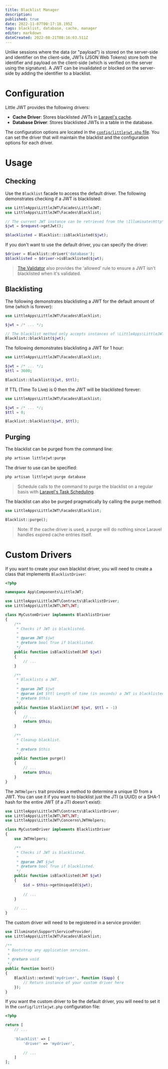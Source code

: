 ```yaml
---
title: Blacklist Manager
description: 
published: true
date: 2022-11-07T00:17:18.195Z
tags: blacklist, database, cache, manager
editor: markdown
dateCreated: 2022-08-21T08:16:03.511Z
---
```


 Unlike sessions where the data (or "payload") is stored on the server-side and identifier on the client-side, JWTs (JSON Web Tokens) store both the identifier and payload on the client-side (which is verified on the server using the signature). A JWT can be invalidated or blocked on the server-side by adding the identifier to a blacklist.

# Configuration

Little JWT provides the following drivers:

 * **Cache Driver**: Stores blacklisted JWTs in [Laravel's cache](https://laravel.com/docs/9.x/cache). 
 * **Database Driver**: Stores blacklisted JWTs in a table in the database. 
 
The configuration options are located in the [``config/littlejwt.php`` file](https://github.com/little-apps/LittleJWT/blob/main/config/littlejwt.php#L220). You can set the driver that will maintain the blacklist and the configuration options for each driver. 
 
# Usage

## Checking

Use the ``Blacklist`` facade to access the default driver. The following demonstrates checking if a JWT is blacklisted:

```php
use LittleApps\LittleJWT\Facades\LittleJWT;
use LittleApps\LittleJWT\Facades\Blacklist;

// The current JWT instance can be retrieved from the \Illuminate\Http\Request object.
$jwt = $request->getJwt();

$blacklisted = Blacklist::isBlacklisted($jwt);
```

If you don't want to use the default driver, you can specify the driver:

```php
$driver = Blacklist::driver('database');
$blacklisted = $driver->isBlacklisted($jwt);
```

 > [The Validator](/the-validator#allowed) also provides the 'allowed' rule to ensure a JWT isn't blacklisted when it's validated.


## Blacklisting

The following demonstrates blacklisting a JWT for the default amount of time (which is forever):

```php
use LittleApps\LittleJWT\Facades\Blacklist;

$jwt = /* ... */;

// The blacklist method only accepts instances of \LittleApps\LittleJWT\JWT\JWT.
Blacklist::blacklist($jwt);
```

The following demonstrates blacklisting a JWT for 1 hour:

```php
use LittleApps\LittleJWT\Facades\Blacklist;

$jwt = /* ... */;
$ttl = 3600;

Blacklist::blacklist($jwt, $ttl);
```

If TTL (Time To Live) is 0 then the JWT will be blacklisted forever:


```php
use LittleApps\LittleJWT\Facades\Blacklist;

$jwt = /* ... */;
$ttl = 0;

Blacklist::blacklist($jwt, $ttl);
```

## Purging

The blacklist can be purged from the command line:

```bash
php artisan littlejwt:purge
```

The driver to use can be specified:

```bash
php artisan littlejwt:purge database
```

> Schedule calls to the command to purge the blacklist on a regular basis with [Laravel's Task Scheduling](https://laravel.com/docs/9.x/scheduling#scheduling-artisan-commands).

The blacklist can also be purged pragmatically by calling the purge method:


```php
use LittleApps\LittleJWT\Facades\Blacklist;

Blacklist::purge();
```

> Note: If the cache driver is used, a purge will do nothing since Laravel handles expired cache entries itself.

# Custom Drivers

If you want to create your own blacklist driver, you will need to create a class that implements ``BlacklistDriver``:

```php
<?php

namespace App\Components\LittleJWT;

use LittleApps\LittleJWT\Contracts\BlacklistDriver;
use LittleApps\LittleJWT\JWT\JWT;

class MyCustomDriver implements BlacklistDriver
{
    /**
     * Checks if JWT is blacklisted.
     *
     * @param JWT $jwt
     * @return bool True if blacklisted.
     */
    public function isBlacklisted(JWT $jwt)
    {
        // ...
    }

    /**
     * Blacklists a JWT.
     *
     * @param JWT $jwt
     * @param int $ttl Length of time (in seconds) a JWT is blacklisted (0 means forever). If negative, the default TTL is used. (default: -1)
     * @return $this
     */
    public function blacklist(JWT $jwt, $ttl = -1)
    {
        // ...
        return $this;
    }

    /**
     * Cleanup blacklist.
     *
     * @return $this
     */
    public function purge()
    {
        // ...
        return $this;
    }
}
```

The ``JWTHelpers`` trait provides a method to determine a unique ID from a JWT. You can use it if you want to blacklist just the JTI (a UUID) or a SHA-1 hash for the entire JWT (if a JTI doesn't exist):

```php
use LittleApps\LittleJWT\Contracts\BlacklistDriver;
use LittleApps\LittleJWT\JWT\JWT;
use LittleApps\LittleJWT\Concerns\JWTHelpers;

class MyCustomDriver implements BlacklistDriver
{
    use JWTHelpers;

    /**
     * Checks if JWT is blacklisted.
     *
     * @param JWT $jwt
     * @return bool True if blacklisted.
     */
    public function isBlacklisted(JWT $jwt)
    {
        $id = $this->getUniqueId($jwt);
        
        // ...
    }
   
    // ...
}
```

The custom driver will need to be registered in a service provider:

```php
use Illuminate\Support\ServiceProvider;
use LittleApps\LittleJWT\Facades\Blacklist;

/**
 * Bootstrap any application services.
 *
 * @return void
 */
public function boot()
{
    Blacklist::extend('mydriver', function ($app) {
        // Return instance of your custom driver here
    });
}
```

If you want the custom driver to be the default driver, you will need to set it in the ``config/littlejwt.php`` configuration file:

```php
<?php

return [
    // ...
    
    'blacklist' => [
        'driver' => 'mydriver',
        
        // ...
    ]
];
```
